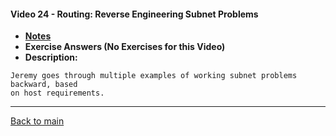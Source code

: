 #### Video 24 - Routing: Reverse Engineering Subnet Problems

- **[Notes](notes.md)**
- **Exercise Answers (No Exercises for this Video)**
- **Description:**

```
Jeremy goes through multiple examples of working subnet problems backward, based 
on host requirements.
```

---
 
[Back to main](https://github.com/rot0xd/CBTNuggets/blob/master/CCNA/ICND-1/README.md)

